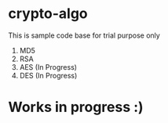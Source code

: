 # crypto-algo

This is sample code base for trial purpose only
1. MD5
2. RSA
3. AES (In Progress)
4. DES (In Progress)

# Works in progress :)
